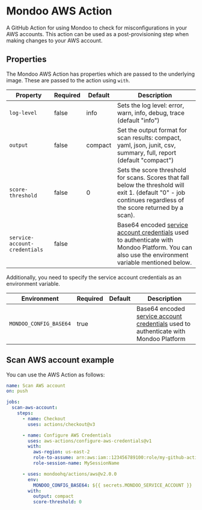 # Mondoo AWS Action

A GitHub Action for using Mondoo to check for misconfigurations in your AWS accounts. This action can be used as a post-provisioning step when making changes to your AWS account.

## Properties

The Mondoo AWS Action has properties which are passed to the underlying image. These are passed to the action using `with`.

| Property                      | Required | Default | Description                                                                                                                                                                                                                      |
| ----------------------------- | -------- | ------- | -------------------------------------------------------------------------------------------------------------------------------------------------------------------------------------------------------------------------------- |
| `log-level`                   | false    | info    | Sets the log level: error, warn, info, debug, trace (default "info")                                                                                                                                                             |
| `output`                      | false    | compact | Set the output format for scan results: compact, yaml, json, junit, csv, summary, full, report (default "compact")                                                                                                               |
| `score-threshold`             | false    | 0       | Sets the score threshold for scans. Scores that fall below the threshold will exit 1. (default "0" - job continues regardless of the score returned by a scan).                                                                  |
| `service-account-credentials` | false    |         | Base64 encoded [service account credentials](https://mondoo.com/docs/platform/service_accounts/#creating-service-accounts) used to authenticate with Mondoo Platform. You can also use the environment variable mentioned below. |

Additionally, you need to specify the service account credentials as an environment variable.

| Environment            | Required | Default | Description                                                                                                                                                          |
| ---------------------- | -------- | ------- | -------------------------------------------------------------------------------------------------------------------------------------------------------------------- |
| `MONDOO_CONFIG_BASE64` | true     |         | Base64 encoded [service account credentials](https://mondoo.com/docs/platform/service_accounts/#creating-service-accounts) used to authenticate with Mondoo Platform |

## Scan AWS account example

You can use the AWS Action as follows:

```yaml
name: Scan AWS account
on: push

jobs:
  scan-aws-account:
    steps:
      - name: Checkout
        uses: actions/checkout@v3

      - name: Configure AWS Credentials
        uses: aws-actions/configure-aws-credentials@v1
        with:
          aws-region: us-east-2
          role-to-assume: arn:aws:iam::123456789100:role/my-github-actions-role
          role-session-name: MySessionName

      - uses: mondoohq/actions/aws@v2.0.0
        env:
          MONDOO_CONFIG_BASE64: ${{ secrets.MONDOO_SERVICE_ACCOUNT }}
        with:
          output: compact
          score-threshold: 0
```
